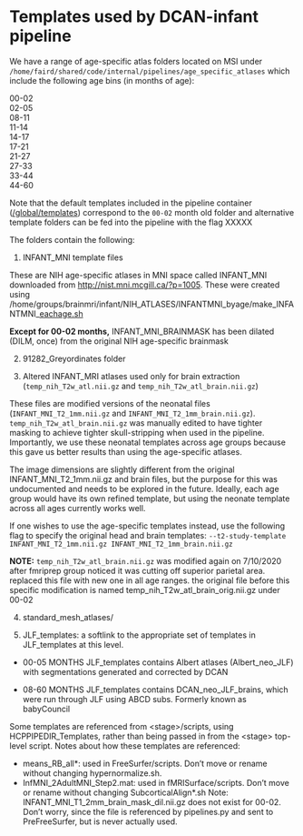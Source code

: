 # Templates used by DCAN-infant pipeline

We have a range of age-specific atlas folders located on MSI under `/home/faird/shared/code/internal/pipelines/age_specific_atlases` which include the following age bins (in months of age):

00-02 \
02-05 \
08-11 \
11-14 \
14-17 \
17-21 \
21-27 \
27-33 \
33-44 \
44-60 

Note that the default templates included in the pipeline container ([/global/templates](https://github.com/DCAN-Labs/dcan-infant-pipeline/tree/main/global/templates)) correspond to the `00-02` month old folder and alternative template folders can be fed into the pipeline with the flag XXXXX

The folders contain the following:

1.  INFANT_MNI template files

These are NIH age-specific atlases in MNI space called INFANT_MNI downloaded from http://nist.mni.mcgill.ca/?p=1005. These were created using /home/groups/brainmri/infant/NIH_ATLASES/INFANTMNI_byage/make_INFANTMNI_[eachage.sh](http://eachage.sh/) 

**Except for 00-02 months,** INFANT_MNI_BRAINMASK has been dilated (DILM, once) from the original NIH age-specific brainmask

2.  91282_Greyordinates folder

3.  Altered INFANT_MRI atlases used only for brain extraction (`temp_nih_T2w_atl.nii.gz` and `temp_nih_T2w_atl_brain.nii.gz`)

These files are modified versions of the neonatal files (`INFANT_MNI_T2_1mm.nii.gz` and `INFANT_MNI_T2_1mm_brain.nii.gz`). `temp_nih_T2w_atl_brain.nii.gz` was manually edited to have tighter masking to achieve tighter skull-stripping when used in the pipeline. Importantly, we use these neonatal templates across age groups because this gave us better results than using the age-specific atlases.

The image dimensions are slightly different from the original INFANT_MNI_T2_1mm.nii.gz and brain files, but the purpose for this was undocumented and needs to be explored in the future. Ideally, each age group would have its own refined template, but using the neonate template across all ages currently works well.

If one wishes to use the age-specific templates instead, use the following flag to specify the original head and brain templates: 
`--t2-study-template INFANT_MNI_T2_1mm.nii.gz INFANT_MNI_T2_1mm_brain.nii.gz`

**NOTE:** `temp_nih_T2w_atl_brain.nii.gz` was modified again on 7/10/2020 after fmriprep group noticed it was cutting off superior parietal area. replaced this file with new one in all age ranges. the original file before this specific modification is named temp_nih_T2w_atl_brain_orig.nii.gz under 00-02

4. standard_mesh_atlases/

5. JLF_templates: a softlink to the appropriate set of templates in JLF_templates at this level.

- 00-05 MONTHS JLF_templates contains Albert atlases (Albert_neo_JLF) with segmentations generated and corrected by DCAN

- 08-60 MONTHS JLF_templates contains DCAN_neo_JLF_brains, which were run through JLF using ABCD subs. Formerly known as babyCouncil

Some templates are referenced from &lt;stage>/scripts, using HCPPIPEDIR_Templates, rather than being passed in from the &lt;stage> top-level script. Notes about how these templates are referenced:

* means_RB_all*: used in FreeSurfer/scripts. Don’t move or rename without changing hypernormalize.sh.
* InfMNI_2AdultMNI_Step2.mat: used in fMRISurface/scripts. Don’t move or rename without changing SubcorticalAlign*.sh
Note: INFANT_MNI_T1_2mm_brain_mask_dil.nii.gz does not exist for 00-02. Don’t worry, since the file is referenced by pipelines.py and sent to PreFreeSurfer, but is never actually used.

